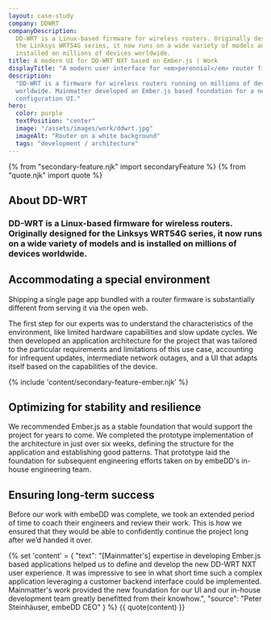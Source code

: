 ```yaml
---
layout: case-study
company: DDWRT
companyDescription:
  DD-WRT is a Linux-based firmware for wireless routers. Originally designed for
  the Linksys WRT54G series, it now runs on a wide variety of models and is
  installed on millions of devices worldwide.
title: A modern UI for DD-WRT NXT based on Ember.js | Work
displayTitle: "A modern user interface for <em>perennial</em> router firmware"
description:
  "DD-WRT is a firmware for wireless routers running on millions of devices
  worldwide. Mainmatter developed an Ember.js based foundation for a new
  configuration UI."
hero:
  color: purple
  textPosition: "center"
  image: "/assets/images/work/ddwrt.jpg"
  imageAlt: "Router on a white background"
  tags: "development / architecture"
---
```


{% from "secondary-feature.njk" import secondaryFeature %}
{% from "quote.njk" import quote %}

<div class="case-study__section">
  <h2 class="case-study__heading h5">About DD-WRT</h2>
  <div class="case-study__text">
    <h3 class="h4">DD-WRT is a Linux-based firmware for wireless routers. Originally designed for the Linksys WRT54G series, it now runs on a wide variety of models and is installed on millions of devices worldwide.</h3>
  </div>
</div>

<div class="case-study__section">
  <h2 class="case-study__heading h5">Accommodating a special environment</h2>
  <div class="case-study__text">
    <p>Shipping a single page app bundled with a router firmware is substantially different from serving it via the open web.</p>
    <p>The first step for our experts was to understand the characteristics of the environment, like limited hardware capabilities and slow update cycles. We then developed an application architecture for the project that was tailored to the particular requirements and limitations of this use case, accounting for infrequent updates, intermediate network outages, and a UI that adapts itself based on the capabilities of the device.</p>
  </div>
</div>

{% include 'content/secondary-feature-ember.njk' %}

<div class="case-study__section">
  <h2 class="case-study__heading h5">Optimizing for stability and resilience</h2>
  <div class="case-study__text">
    <p>We recommended Ember.js as a stable foundation that would support the project for years to come. We completed the prototype implementation of the architecture in just over six weeks, defining the structure for the application and establishing good patterns. That prototype laid the foundation for subsequent engineering efforts taken on by embeDD's in-house engineering team.</p>
  </div>
</div>

<div class="case-study__section">
  <h2 class="case-study__heading h5">Ensuring long-term success</h2>
  <div class="case-study__text">
    <p>Before our work with embeDD was complete, we took an extended period of time to coach their engineers and review their work. This is how we ensured that they would be able to confidently continue the project long after we’d handed it over.</p>
  </div>
</div>

{% set 'content' = {
  "text": "[Mainmatter's] expertise in developing Ember.js based applications helped us to define and develop the new DD-WRT NXT user experience. It was impressive to see in what short time such a complex application leveraging a customer backend interface could be implemented. Mainmatter's work provided the new foundation for our UI and our in-house development team greatly benefitted from their knowhow.",
  "source": "Peter Steinhäuser, embeDD CEO"
} %} {{ quote(content) }}
